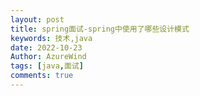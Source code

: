 ```yaml
---
layout: post
title: spring面试-spring中使用了哪些设计模式
keywords: 技术,java
date: 2022-10-23
Author: AzureWind
tags: [java,面试]
comments: true
---
```

